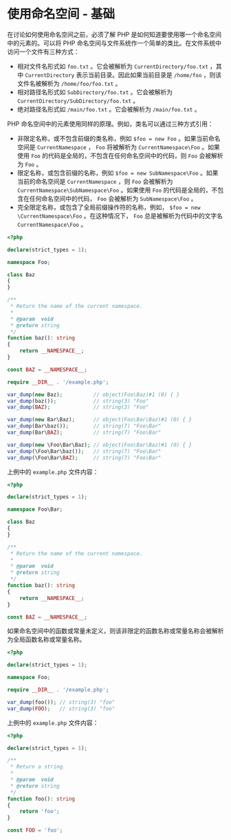 # 使用命名空间 - 基础

在讨论如何使用命名空间之前，必须了解 PHP 是如何知道要使用哪一个命名空间中的元素的。可以将 PHP 命名空间与文件系统作一个简单的类比。在文件系统中访问一个文件有三种方式：

* 相对文件名形式如 `foo.txt` 。它会被解析为 `CurrentDirectory/foo.txt` ，其中 `CurrentDirectory` 表示当前目录。因此如果当前目录是 `/home/foo` ，则该文件名被解析为 `/home/foo/foo.txt` 。
* 相对路径名形式如 `SubDirectory/foo.txt` 。它会被解析为 `CurrentDirectory/SubDirectory/foo.txt` 。
* 绝对路径名形式如 `/main/foo.txt` 。它会被解析为 `/main/foo.txt` 。

PHP 命名空间中的元素使用同样的原理。例如，类名可以通过三种方式引用：

* 非限定名称，或不包含前缀的类名称，例如 `$foo = new Foo` 。如果当前命名空间是 `CurrentNamespace` ， `Foo` 将被解析为 `CurrentNamespace\Foo` 。如果使用 `Foo` 的代码是全局的，不包含在任何命名空间中的代码，则 `Foo` 会被解析为 `Foo` 。
* 限定名称，或包含前缀的名称，例如 `$foo = new SubNamespace\Foo` 。如果当前的命名空间是 `CurrentNamespace` ，则 `Foo` 会被解析为 `CurrentNamespace\SubNamespace\Foo` 。如果使用 `Foo` 的代码是全局的，不包含在任何命名空间中的代码， `Foo` 会被解析为 `SubNamespace\Foo` 。
* 完全限定名称，或包含了全局前缀操作符的名称，例如， `$foo = new \CurrentNamespace\Foo` 。在这种情况下， `Foo` 总是被解析为代码中的文字名 `CurrentNamespace\Foo` 。

```php
<?php

declare(strict_types = 1);

namespace Foo;

class Baz
{
}

/**
 * Return the name of the current namespace.
 *
 * @param  void
 * @return string
 */
function baz(): string
{
    return __NAMESPACE__;
}

const BAZ = __NAMESPACE__;

require __DIR__ . '/example.php';

var_dump(new Baz);          // object(Foo\Baz)#1 (0) { }
var_dump(baz());            // string(3) "Foo"
var_dump(BAZ);              // string(3) "Foo"

var_dump(new Bar\Baz);      // object(Foo\Bar\Baz)#1 (0) { }
var_dump(Bar\baz());        // string(7) "Foo\Bar"
var_dump(Bar\BAZ);          // string(7) "Foo\Bar"

var_dump(new \Foo\Bar\Baz); // object(Foo\Bar\Baz)#1 (0) { }
var_dump(\Foo\Bar\baz());   // string(7) "Foo\Bar"
var_dump(\Foo\Bar\BAZ);     // string(7) "Foo\Bar"

```

上例中的 `example.php` 文件内容：

```php
<?php

declare(strict_types = 1);

namespace Foo\Bar;

class Baz
{
}

/**
 * Return the name of the current namespace.
 *
 * @param  void
 * @return string
 */
function baz(): string
{
    return __NAMESPACE__;
}

const BAZ = __NAMESPACE__;

```

如果命名空间中的函数或常量未定义，则该非限定的函数名称或常量名称会被解析为全局函数名称或常量名称。

```php
<?php

declare(strict_types = 1);

namespace Foo;

require __DIR__ . '/example.php';

var_dump(foo()); // string(3) "foo"
var_dump(FOO);   // string(3) "foo"

```

上例中的 `example.php` 文件内容：

```php
<?php

declare(strict_types = 1);

/**
 * Return a string.
 *
 * @param  void
 * @return string
 */
function foo(): string
{
    return 'foo';
}

const FOO = 'foo';

```

